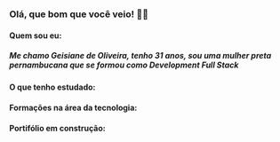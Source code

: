 ### Olá, que bom que você veio! 👋🏾

#### Quem sou eu:

##### Me chamo Geisiane de Oliveira, tenho 31 anos, sou uma mulher preta pernambucana que se formou como Development Full Stack

#### O que tenho estudado:

#### Formações na área da tecnologia:

#### Portifólio em construção:
